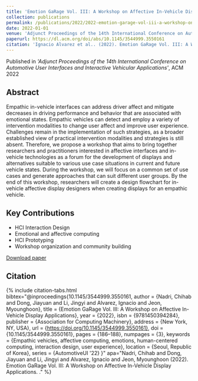 ```yaml
---
title: 'Emotion GaRage Vol. III: A Workshop on Affective In-Vehicle Display Applications'
collection: publications
permalink: /publications/2022/2022-emotion-garage-vol-iii-a-workshop-on-affective-in
date: 2022-01-01
venue: 'Adjunct Proceedings of the 14th International Conference on Automotive User Interfaces and Interactive Vehicular Applications'
paperurl: https://dl.acm.org/doi/abs/10.1145/3544999.3550161
citation: 'Ignacio Alvarez et al.. (2022). Emotion GaRage Vol. III: A Workshop on Affective In-Vehicle Display Applications. Adjunct Proceedings of the 14th International Conference on Automotive User Interfaces and Interactive Vehicular Applications.'
---
```


Published in *'Adjunct Proceedings of the 14th International Conference on Automotive User Interfaces and Interactive Vehicular Applications'*, ACM 2022

## Abstract

Empathic in-vehicle interfaces can address driver affect and mitigate decreases in driving performance and behavior that are associated with emotional states. Empathic vehicles can detect and employ a variety of intervention modalities to change user affect and improve user experience. Challenges remain in the implementation of such strategies, as a broader established view of practical intervention modalities and strategies is still absent. Therefore, we propose a workshop that aims to bring together researchers and practitioners interested in affective interfaces and in-vehicle technologies as a forum for the development of displays and alternatives suitable to various use case situations in current and future vehicle states. During the workshop, we will focus on a common set of use cases and generate approaches that can suit different user groups. By the end of this workshop, researchers will create a design flowchart for in-vehicle affective display designers when creating displays for an empathic vehicle.

## Key Contributions

* HCI Interaction Design
* Emotional and affective computing
* HCI Prototyping
* Workshop organization and community building

[Download paper](https://dl.acm.org/doi/abs/10.1145/3544999.3550161)

## Citation

{% include citation-tabs.html 
  bibtex="@inproceedings{10.1145/3544999.3550161,
    author = {Nadri, Chihab and Dong, Jiayuan and Li, Jingyi and Alvarez, Ignacio and Jeon, Myounghoon},
    title = {Emotion GaRage Vol. III: A Workshop on Affective In-Vehicle Display Applications},
    year = {2022},
    isbn = {9781450394284},
    publisher = {Association for Computing Machinery},
    address = {New York, NY, USA},
    url = {https://doi.org/10.1145/3544999.3550161},
    doi = {10.1145/3544999.3550161},
    pages = {186–188},
    numpages = {3},
    keywords = {Empathic vehicles, affective computing, emotions, human-centered computing, interaction design, user experience},
    location = {Seoul, Republic of Korea},
    series = {AutomotiveUI '22}
}" 
  apa="Nadri, Chihab and Dong, Jiayuan and Li, Jingyi and Alvarez, Ignacio and Jeon, Myounghoon (2022). Emotion GaRage Vol. III: A Workshop on Affective In-Vehicle Display Applications. ." %}